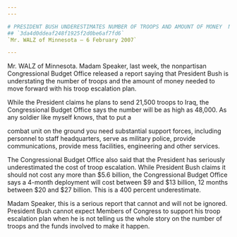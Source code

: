 ```yaml
---
---

# PRESIDENT BUSH UNDERESTIMATES NUMBER OF TROOPS AND AMOUNT OF MONEY  NEEDED FOR TROOP ESCALATION PLAN
## `3da4d0ddeaf248f1925f2d0be6af7fd6`
`Mr. WALZ of Minnesota — 6 February 2007`

---
```



Mr. WALZ of Minnesota. Madam Speaker, last week, the nonpartisan 
Congressional Budget Office released a report saying that President 
Bush is understating the number of troops and the amount of money 
needed to move forward with his troop escalation plan.

While the President claims he plans to send 21,500 troops to Iraq, 
the Congressional Budget Office says the number will be as high as 
48,000. As any soldier like myself knows, that to put a


combat unit on the ground you need substantial support forces, 
including personnel to staff headquarters, serve as military police, 
provide communications, provide mess facilities, engineering and other 
services.

The Congressional Budget Office also said that the President has 
seriously underestimated the cost of troop escalation. While President 
Bush claims it should not cost any more than $5.6 billion, the 
Congressional Budget Office says a 4-month deployment will cost between 
$9 and $13 billion, 12 months between $20 and $27 billion. This is a 
400 percent underestimate.

Madam Speaker, this is a serious report that cannot and will not be 
ignored. President Bush cannot expect Members of Congress to support 
his troop escalation plan when he is not telling us the whole story on 
the number of troops and the funds involved to make it happen.
